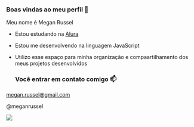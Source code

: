 ### Boas vindas ao meu perfil 🖤

Meu nome é Megan Russel

- Estou estudando na [Alura](https://www.alura.com.br)
- Estou me desenvolvendo na linguagem JavaScript
- Utilizo esse espaço para minha organização e compaartilhamento dos meus projetos desenvolvidos

  ### Você entrar em contato comigo 📫

megan.russel@gmail.com
  
@meganrussel

![](https://media.tenor.com/gfOoU4WYBe4AAAAC/luffy.gif)
